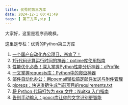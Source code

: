 ```yaml
---
title: 优秀的第三方库
date: 2024-12-1 00:41:49
tags: [ 第三方库,pip ]
---
```





大家好，这里是程序员晚枫。

这里是专栏：优秀的Python第三方库

1. [一个国产自动化办公项目，杀疯了！](https://mp.weixin.qq.com/s/6NSKGhkqqBZpcr-FYCndDg)
2. [1行代码计算运行时间的神器：potime库使用指南](https://mp.weixin.qq.com/s/4nur311NjBLOv30RjYSAmA)
3. [性能优化必备！深入掌握Python性能分析神器：cProfile](https://mp.weixin.qq.com/s/1i7JcGqVx8bsF61GzZ_SHA)
4. [一文掌握requests库：Python中的爬虫神器](https://mp.weixin.qq.com/s/KwL1h4nrkhhv_-WVoeDkgA)
5. [邮件自动化办公：用poemail轻松搞定邮件发送与附件管理](https://mp.weixin.qq.com/s/9pRcFL7-ACBpVv8KwkZnFA)
6. [pipreqs：快速准确生成当前项目的requirements.txt](https://mp.weixin.qq.com/s/nARe9gWab5IkM8-2IQLCBQ)
7. [将 Python 代码打包为 exe 文件：Nuitka 入门指南](https://mp.weixin.qq.com/s/BPhLhDhdo67O-h8xyyJ1FA)
8. [告别手动输入：poocr库让你的文字识别更智能](http://www.python4office.cn/course/%E7%AC%AC%E4%B8%89%E6%96%B9%E5%BA%93/7-poocr)